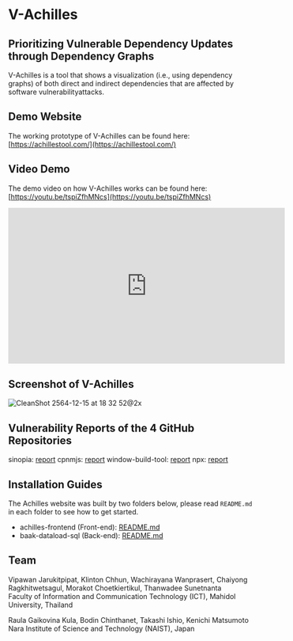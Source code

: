 # V-Achilles
## Prioritizing Vulnerable Dependency Updates through Dependency Graphs
V-Achilles is a tool that shows a visualization (i.e., using dependency graphs) of both direct and indirect dependencies that are affected by software vulnerabilityattacks. 

## Demo Website
The working prototype of V-Achilles can be found here: [https://achillestool.com/](https://achillestool.com/)

## Video Demo
The demo video on how V-Achilles works can be found here: [https://youtu.be/tspiZfhMNcs](https://youtu.be/tspiZfhMNcs)

<div>
<iframe width="560" height="315" src="https://www.youtube.com/embed/tspiZfhMNcs" title="YouTube video player" frameborder="0" allow="accelerometer; autoplay; clipboard-write; encrypted-media; gyroscope; picture-in-picture" allowfullscreen></iframe>
</div>

## Screenshot of V-Achilles
![CleanShot 2564-12-15 at 18 32 52@2x](https://user-images.githubusercontent.com/1671353/146179237-74cca704-9160-4b63-b84f-e8d2bfd91e08.png)

## Vulnerability Reports of the 4 GitHub Repositories
sinopia: [report](files/sinopia.pdf)
cpnmjs: [report](files/cpnmjs.pdf)
window-build-tool: [report](files/windows-build-tools.png)
npx: [report](files/npx.pdf)
<!---
## Minutes of Meeting
- Mon. 3 Aug 2020: https://www.notion.so/Meeting-4-80fc86a885a043818c2bb64ff3cea2e7

## Related Work
- https://arxiv.org/abs/1907.03407 Lags in the Vulnerabilities (Get Terminologies)
- https://ieeexplore.ieee.org/document/7181461 Co-Usage Visualization
- https://soarsmu.github.io/papers/wcre13-librecommend.pdf Using Collaborative Filtering to recommend libraries.
- https://sel.ist.osaka-u.ac.jp/people/boris-t/, https://sel.ist.osaka-u.ac.jp/lab-db/betuzuri/archive/1087/1087.pdf, SOL Mantra
- https://dl.acm.org/doi/10.1145/2623330.2623342, https://poloclub.github.io/polochau/papers/14_kdd_aesop.pdf Guilt by Association: Large Scale Malware Detection by Mining File-relation Graphs
- https://dl.acm.org/doi/10.1007/s10664-018-9657-y Use SO to embed information about libraries
- http://ece.ubc.ca/~astocco/pubs/2020-Yandrapally-ICSE2020.pdf gives a summary of some similarity techniques and ideas.
- https://ink.library.smu.edu.sg/cgi/viewcontent.cgi?article=5363&context=sis_research Gives some ideas of textual information we can gather from README files.
- https://ieeexplore.ieee.org/document/7816479 They provided a manual category of GitHub repositories.
- https://seal.ics.uci.edu/publications/2014FASE.pdf This one did another way around. Strange!
- https://ouniali.github.io/papers/IST2016-LibFinder.pdf Library recommendation using co-usage, usage and semantic similarity of identifiers.

## Definition of Done
### Features/Implementations
- The code/implementation of that task is already committed to the repo (in each developer's branch)
- A pull request is created to merge the change into the master branch.
- The pull request is approved and merged.
### Documents/Administrative Work
- The documents have been uploaded to Google Drive folder
- OR the documents have been submitted to the submission system.
-->

## Installation Guides
The Achilles website was built by two folders below, please read `README.md` in each folder to see how to get started. 
- achilles-frontend (Front-end): [README.md](https://github.com/MUICT-SERU/Achilles/blob/master/achilles-frontend/README.md)
- baak-dataload-sql (Back-end): [README.md](https://github.com/MUICT-SERU/Achilles/blob/master/baak-dataload-sql/README.md)

## Team
Vipawan Jarukitpipat, Klinton Chhun, Wachirayana Wanprasert, Chaiyong Ragkhitwetsagul, Morakot Choetkiertikul, Thanwadee Sunetnanta  
Faculty of Information and Communication Technology (ICT), Mahidol University, Thailand

Raula Gaikovina Kula, Bodin Chinthanet, Takashi Ishio, Kenichi Matsumoto  
Nara Institute of Science and Technology (NAIST), Japan
